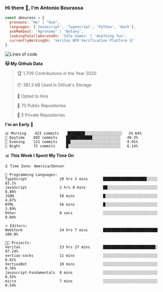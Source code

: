 ### Hi there 👋, I'm Antonio Bourassa

```javascript
const abourass = {
  pronouns: "He" | "Him",
  languages: ['Javascript', 'Typescript', 'Python', 'Bash'],
  askMeAbout: 'Agronomy' | 'Botany',
  lookingToCollaborateOn: 'Idle Games' | 'Anything fun',
  currentlyWorkingOn: 'Veritas BPO Verification Platform 😑'
}
```

<!--START_SECTION:waka-->
![Lines of code](https://img.shields.io/badge/From%20Hello%20World%20I%27ve%20Written-15.1%20million%20lines%20of%20code-blue)

**🐱 My Github Data** 

> 🏆 1,709 Contributions in the Year 2020
 > 
> 📦 381.3 kB Used in Github's Storage 
 > 
> 💼 Opted to Hire
 > 
> 📜 70 Public Repositories
 > 
> 🔑 5 Private Repositories 

**I'm an Early 🐤** 

```text
🌞 Morning    423 commits    ████████░░░░░░░░░░░░░░░░░   34.64% 
🌆 Daytime    602 commits    ████████████░░░░░░░░░░░░░   49.3% 
🌃 Evening    121 commits    ██░░░░░░░░░░░░░░░░░░░░░░░   9.91% 
🌙 Night      75 commits     █░░░░░░░░░░░░░░░░░░░░░░░░   6.14%

```


📊 **This Week I Spent My Time On** 

```text
⌚︎ Time Zone: America/Denver

💬 Programming Languages: 
TypeScript               20 hrs 3 mins       ████████████████████░░░░░   83.1% 
JavaScript               2 hrs 8 mins        ██░░░░░░░░░░░░░░░░░░░░░░░   8.86% 
JSON                     58 mins             █░░░░░░░░░░░░░░░░░░░░░░░░   4.07% 
HTML                     56 mins             █░░░░░░░░░░░░░░░░░░░░░░░░   3.89% 
Other                    0 secs              ░░░░░░░░░░░░░░░░░░░░░░░░░   0.04%

🔥 Editors: 
WebStorm                 24 hrs 7 mins       █████████████████████████   100.0%

🐱‍💻 Projects: 
Veritas                  23 hrs 27 mins      ████████████████████████░   97.24% 
vertias-socks            11 mins             ░░░░░░░░░░░░░░░░░░░░░░░░░   0.81% 
VertiasBot               10 mins             ░░░░░░░░░░░░░░░░░░░░░░░░░   0.76% 
Javascript-Fundamentals  8 mins              ░░░░░░░░░░░░░░░░░░░░░░░░░   0.55% 
micro                    7 mins              ░░░░░░░░░░░░░░░░░░░░░░░░░   0.54%

```


<!--END_SECTION:waka-->

<!--
**Abourass/Abourass** is a ✨ _special_ ✨ repository because its `README.md` (this file) appears on your GitHub profile.

Here are some ideas to get you started:

- 🔭 I’m currently working on ...
- 🌱 I’m currently learning ...
- 👯 I’m looking to collaborate on ...
- 🤔 I’m looking for help with ...
- 💬 Ask me about ...
- 📫 How to reach me: ...
- 😄 Pronouns: ...
- ⚡ Fun fact: ...
-->
